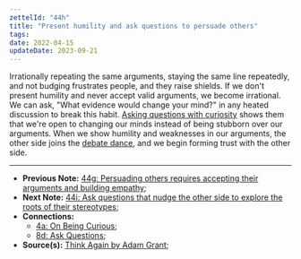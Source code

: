 ```yaml
---
zettelId: "44h"
title: "Present humility and ask questions to persuade others"
tags:
date: 2022-04-15
updateDate: 2023-09-21
---
```


Irrationally repeating the same arguments, staying the same line repeatedly, and not budging frustrates people, and they raise shields. If we don't present humility and never accept valid arguments, we become irrational. We can ask, "What evidence would change your mind?" in any heated discussion to break this habit. [Asking questions with curiosity](/notes/4a/) shows them that we're open to changing our minds instead of being stubborn over our arguments. When we show humility and weaknesses in our arguments, the other side joins the [debate dance](/books/think-again-by-adam-grant-book-summary-review-and-notes/), and we begin forming trust with the other side.

---

- **Previous Note:** [44g: Persuading others requires accepting their arguments and building empathy](/notes/44g/);
- **Next Note:** [44i: Ask questions that nudge the other side to explore the roots of their stereotypes](/notes/44i/);
- **Connections:**
  - [4a: On Being Curious](/notes/4a/);
  - [8d: Ask Questions](/notes/8d/);
- **Source(s):** [Think Again by Adam Grant](/books/think-again-by-adam-grant-book-summary-review-and-notes/);
